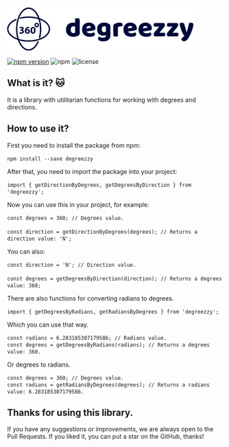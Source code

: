 ![logo](logo.svg)

[![npm version](https://badge.fury.io/js/degreezzy.svg)](https://badge.fury.io/js/degreezzy)
![npm](https://img.shields.io/npm/dw/degreezzy)
![license](https://badgen.net/github/license/IOINITID/degreezzy)

## What is it? 🐱

It is a library with utilitarian functions for working with degrees and directions.

## How to use it?

First you need to install the package from npm:

```
npm install --save degreezzy
```

After that, you need to import the package into your project:

```
import { getDirectionByDegrees, getDegreesByDirection } from 'degreezzy';
```

Now you can use this in your project, for example:

```
const degrees = 360; // Degrees value.

const direction = getDirectionByDegrees(degrees); // Returns a direction value: 'N';
```

You can also:

```
const direction = 'N'; // Direction value.

const degrees = getDegreesByDirection(direction); // Returns a degrees value: 360;
```

There are also functions for converting radians to degrees.

```
import { getDegreesByRadians, getRadiansByDegrees } from 'degreezzy';
```

Which you can use that way.

```
const radians = 6.283185307179586; // Radians value.
const degrees = getDegreesByRadians(radians); // Returns a degrees value: 360.
```

Or degrees to radians.

```
const degrees = 360; // Degrees value.
const radians = getRadiansByDegrees(degrees); // Returns a radians value: 6.283185307179586.
```

## Thanks for using this library.

If you have any suggestions or improvements, we are always open to the Pull Requests. If you liked it, you can put a star on the GitHub, thanks!
